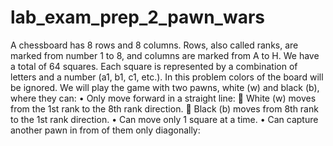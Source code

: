 # lab_exam_prep_2_pawn_wars
A chessboard has 8 rows and 8 columns. Rows, also called ranks, are marked from number 1 to 8, and columns are marked from A to H. We have a total of 64 squares. Each square is represented by a combination of letters and a number (a1, b1, c1, etc.). In this problem colors of the board will be ignored.
We will play the game with two pawns, white (w) and black (b), where they can:
•	Only move forward in a straight line:
	White (w) moves from the 1st rank to the 8th rank direction.
	Black (b) moves from 8th rank to the 1st rank direction.
•	Can move only 1 square at a time.
•	Can capture another pawn in from of them only diagonally:
